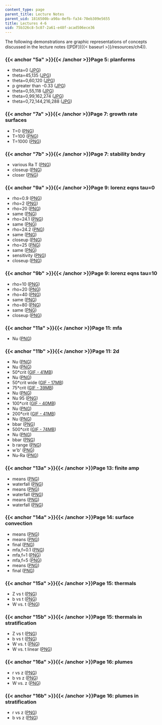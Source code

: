 ```yaml
---
content_type: page
parent_title: Lecture Notes
parent_uid: 1816500b-a90a-0efb-fa34-70eb309e5655
title: Lectures 4-6
uid: 75b326c8-5c07-2a61-e48f-acad506ece36
---
```


The following demonstrations are graphic representations of concepts discussed in the lecture notes ([PDF]({{< baseurl >}}/resources/ch4)).

### {{< anchor "5a" >}}{{< /anchor >}}Page 5: planforms

*   theta=0 ([JPG](/ans7870/12/12.820/s07/lecturenotes/demos/pf0.jpg))
*   theta=45,135 ([JPG](/ans7870/12/12.820/s07/lecturenotes/demos/pfsq.jpg))
*   theta=0,60,120 ([JPG](/ans7870/12/12.820/s07/lecturenotes/demos/pfhex.jpg))
*   p greater than -0.33 ([JPG](/ans7870/12/12.820/s07/lecturenotes/demos/pfhexa.jpg))
*   theta=0,55,118 ([JPG](/ans7870/12/12.820/s07/lecturenotes/demos/pfhex2.jpg))
*   theta=0,99,162,274 ([JPG](/ans7870/12/12.820/s07/lecturenotes/demos/pf4.jpg))
*   theta=0,72,144,216,288 ([JPG](/ans7870/12/12.820/s07/lecturenotes/demos/pf5.jpg))

### {{< anchor "7a" >}}{{< /anchor >}}Page 7: growth rate surfaces

*   T=0 ([PNG](/ans7870/12/12.820/s07/lecturenotes/demos/conv4-t0.png))
*   T=100 ([PNG](/ans7870/12/12.820/s07/lecturenotes/demos/conv4-t100.png))
*   T=1000 ([PNG](/ans7870/12/12.820/s07/lecturenotes/demos/conv4-t1000.png))

### {{< anchor "7b" >}}{{< /anchor >}}Page 7: stability bndry

*   various Ra T ([PNG](/ans7870/12/12.820/s07/lecturenotes/demos/conv0.png))
*   closeup ([PNG](/ans7870/12/12.820/s07/lecturenotes/demos/conv1.png))
*   closer ([PNG](/ans7870/12/12.820/s07/lecturenotes/demos/conv2.png))

### {{< anchor "9a" >}}{{< /anchor >}}Page 9: lorenz eqns tau=0

*   rho=0.9 ([PNG](/ans7870/12/12.820/s07/lecturenotes/demos/lor-r0.9-t0.png))
*   rho=2 ([PNG](/ans7870/12/12.820/s07/lecturenotes/demos/lor-r2-t0.png))
*   rho=20 ([PNG](/ans7870/12/12.820/s07/lecturenotes/demos/lor-r20-t0.png))
*   same ([PNG](/ans7870/12/12.820/s07/lecturenotes/demos/lor-r20-t0-t.png))
*   rho=24.1 ([PNG](/ans7870/12/12.820/s07/lecturenotes/demos/lor-r24.1-t0.png))
*   same ([PNG](/ans7870/12/12.820/s07/lecturenotes/demos/lor-r24.1-t0-t.png))
*   rho=24.2 ([PNG](/ans7870/12/12.820/s07/lecturenotes/demos/lor-r24.2-t0.png))
*   same ([PNG](/ans7870/12/12.820/s07/lecturenotes/demos/lor-r24.2-t0-t.png))
*   closeup ([PNG](/ans7870/12/12.820/s07/lecturenotes/demos/lor-r24.2-t0-t2.png))
*   rho=25 ([PNG](/ans7870/12/12.820/s07/lecturenotes/demos/lor-r25-t0.png))
*   same ([PNG](/ans7870/12/12.820/s07/lecturenotes/demos/lor-r25-t0-t.png))
*   sensitivity ([PNG](/ans7870/12/12.820/s07/lecturenotes/demos/lor-r25-s.png))
*   closeup ([PNG](/ans7870/12/12.820/s07/lecturenotes/demos/lor-r25-s1.png))

### {{< anchor "9b" >}}{{< /anchor >}}Page 9: lorenz eqns tau=10

*   rho=10 ([PNG](/ans7870/12/12.820/s07/lecturenotes/demos/lor-r10-t10.png))
*   rho=20 ([PNG](/ans7870/12/12.820/s07/lecturenotes/demos/lor-r20-t10.png))
*   rho=40 ([PNG](/ans7870/12/12.820/s07/lecturenotes/demos/lor-r40-t10.png))
*   same ([PNG](/ans7870/12/12.820/s07/lecturenotes/demos/lor-r40-t10-t.png))
*   rho=80 ([PNG](/ans7870/12/12.820/s07/lecturenotes/demos/lor-r80-t10.png))
*   same ([PNG](/ans7870/12/12.820/s07/lecturenotes/demos/lor-r80-t10-t.png))
*   closeup ([PNG](/ans7870/12/12.820/s07/lecturenotes/demos/lor-r80-t10-t2.png))

### {{< anchor "11a" >}}{{< /anchor >}}Page 11: mfa

*   Nu ([PNG](/ans7870/12/12.820/s07/lecturenotes/demos/mfanu50.png))

### {{< anchor "11b" >}}{{< /anchor >}}Page 11: 2d

*   Nu ([PNG](/ans7870/12/12.820/s07/lecturenotes/demos/conv-nu-2.png))
*   Nu ([PNG](/ans7870/12/12.820/s07/lecturenotes/demos/conv-nu-10.png))
*   50\*crit ([GIF - 41MB](/ans7870/12/12.820/s07/lecturenotes/demos/conv50.gif))
*   Nu ([PNG](/ans7870/12/12.820/s07/lecturenotes/demos/conv-nu-50.png))
*   50\*crit wide ([GIF - 17MB](/ans7870/12/12.820/s07/lecturenotes/demos/conv-50w.gif))
*   75\*crit ([GIF - 39MB](/ans7870/12/12.820/s07/lecturenotes/demos/conv75.gif))
*   Nu ([PNG](/ans7870/12/12.820/s07/lecturenotes/demos/conv-nu-75.png))
*   Nu 95 ([PNG](/ans7870/12/12.820/s07/lecturenotes/demos/conv-nu-95.png))
*   100\*crit ([GIF - 40MB](/ans7870/12/12.820/s07/lecturenotes/demos/conv100.gif))
*   Nu ([PNG](/ans7870/12/12.820/s07/lecturenotes/demos/conv-nu-100.png))
*   200\*crit ([GIF - 41MB](/ans7870/12/12.820/s07/lecturenotes/demos/conv200.gif))
*   Nu ([PNG](/ans7870/12/12.820/s07/lecturenotes/demos/conv-nu-200.png))
*   bbar ([PNG](/ans7870/12/12.820/s07/lecturenotes/demos/conv-bbar-200.png))
*   500\*crit ([GIF - 74MB](/ans7870/12/12.820/s07/lecturenotes/demos/conv500.gif))
*   Nu ([PNG](/ans7870/12/12.820/s07/lecturenotes/demos/conv-nu-500.png))
*   bbar ([PNG](/ans7870/12/12.820/s07/lecturenotes/demos/conv-bbar-500.png))
*   b range ([PNG](/ans7870/12/12.820/s07/lecturenotes/demos/b_fin_500.png))
*   w'b' ([PNG](/ans7870/12/12.820/s07/lecturenotes/demos/wb_fin_500.png))
*   Nu-Ra ([PNG](/ans7870/12/12.820/s07/lecturenotes/demos/conv-nusum.png))

### {{< anchor "13a" >}}{{< /anchor >}}Page 13: finite amp

*   means ([PNG](/ans7870/12/12.820/s07/lecturenotes/demos/conv2.png))
*   waterfall ([PNG](/ans7870/12/12.820/s07/lecturenotes/demos/conv2a.png))
*   means ([PNG](/ans7870/12/12.820/s07/lecturenotes/demos/conv3.png))
*   waterfall ([PNG](/ans7870/12/12.820/s07/lecturenotes/demos/conv3a.png))
*   means ([PNG](/ans7870/12/12.820/s07/lecturenotes/demos/conv4.png))
*   waterfall ([PNG](/ans7870/12/12.820/s07/lecturenotes/demos/conv4a.png))

### {{< anchor "14a" >}}{{< /anchor >}}Page 14: surface convection

*   means ([PNG](/ans7870/12/12.820/s07/lecturenotes/demos/mfasurf.png))
*   means ([PNG](/ans7870/12/12.820/s07/lecturenotes/demos/surf.png))
*   final ([PNG](/ans7870/12/12.820/s07/lecturenotes/demos/surfa.png))
*   mfa,f=0.1 ([PNG](/ans7870/12/12.820/s07/lecturenotes/demos/mfasurf-f0.1.png))
*   mfa,f=1 ([PNG](/ans7870/12/12.820/s07/lecturenotes/demos/mfasurf-f1.png))
*   mfa,f=5 ([PNG](/ans7870/12/12.820/s07/lecturenotes/demos/mfasurf-f5.png))
*   means ([PNG](/ans7870/12/12.820/s07/lecturenotes/demos/surf-f5.png))
*   final ([PNG](/ans7870/12/12.820/s07/lecturenotes/demos/surf-f5a.png))

### {{< anchor "15a" >}}{{< /anchor >}}Page 15: thermals

*   Z vs t ([PNG](/ans7870/12/12.820/s07/lecturenotes/demos/therm-n0-tz.png))
*   b vs t ([PNG](/ans7870/12/12.820/s07/lecturenotes/demos/therm-n0-tb.png))
*   W vs. t ([PNG](/ans7870/12/12.820/s07/lecturenotes/demos/therm-n0-tw.png))

### {{< anchor "15b" >}}{{< /anchor >}}Page 15: thermals in stratification

*   Z vs t ([PNG](/ans7870/12/12.820/s07/lecturenotes/demos/therm-n0.001-tz.png))
*   b vs t ([PNG](/ans7870/12/12.820/s07/lecturenotes/demos/therm-n0.001-tb.png))
*   W vs. t ([PNG](/ans7870/12/12.820/s07/lecturenotes/demos/therm-n0.001-tw.png))
*   W vs. t linear ([PNG](/ans7870/12/12.820/s07/lecturenotes/demos/therm-n0.001-tw-l.png))

### {{< anchor "16a" >}}{{< /anchor >}}Page 16: plumes

*   r vs z ([PNG](/ans7870/12/12.820/s07/lecturenotes/demos/plume-n0-zr.png))
*   b vs z ([PNG](/ans7870/12/12.820/s07/lecturenotes/demos/plume-n0-zb.png))
*   W vs. z ([PNG](/ans7870/12/12.820/s07/lecturenotes/demos/plume-n0-zw.png))

### {{< anchor "16b" >}}{{< /anchor >}}Page 16: plumes in stratification

*   r vs z ([PNG](/ans7870/12/12.820/s07/lecturenotes/demos/plume-n0.1-rz.png))
*   b vs z ([PNG](/ans7870/12/12.820/s07/lecturenotes/demos/plume-n0.1-bz.png))